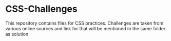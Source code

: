 # CSS-Challenges

This repository contains files for CSS practices.
Challenges are taken from various online sources and link for that will be mentioned in the same folder as solution
